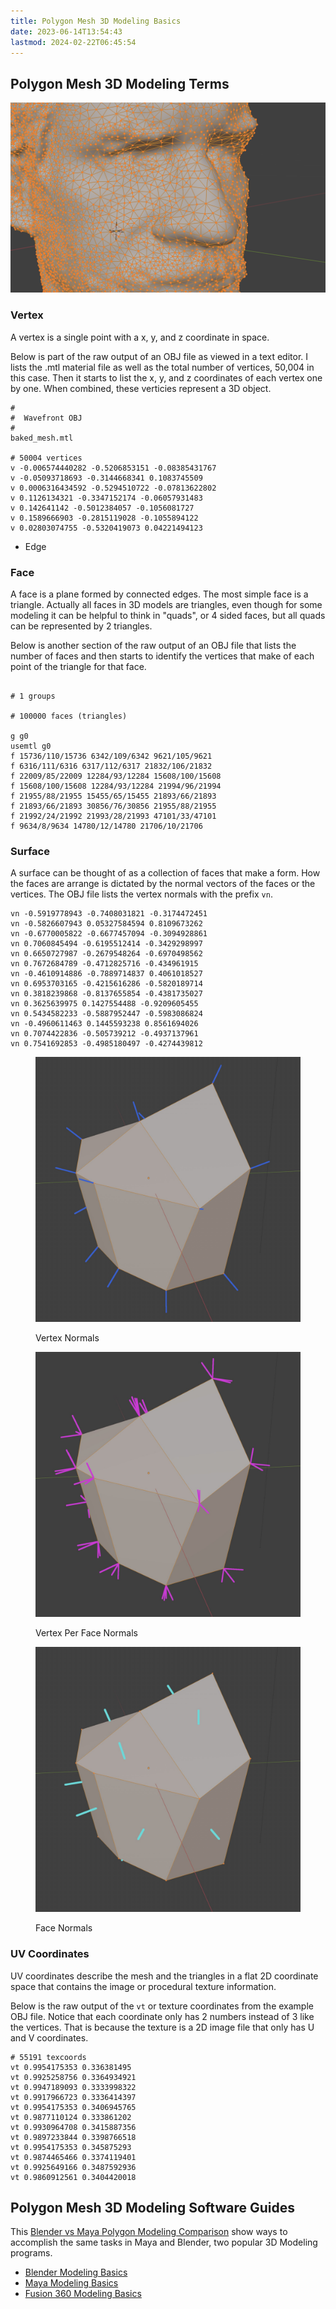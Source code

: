 ```yaml
---
title: Polygon Mesh 3D Modeling Basics
date: 2023-06-14T13:54:43
lastmod: 2024-02-22T06:45:54
---
```


## Polygon Mesh 3D Modeling Terms

[![Polygon Mesh](./attachments/2024-02-21-polygon-mesh.png)](./attachments/2024-02-21-polygon-mesh.png)

### Vertex

A vertex is a single point with a x, y, and z coordinate in space.

Below is part of the raw output of an OBJ file as viewed in a text editor. I lists the .mtl material file as well as the total number of vertices, 50,004 in this case. Then it starts to list the x, y, and z coordinates of each vertex one by one. When combined, these verticies represent a 3D object.

```obj
#
#  Wavefront OBJ
#
baked_mesh.mtl

# 50004 vertices
v -0.006574440282 -0.5206853151 -0.08385431767
v -0.05093718693 -0.3144668341 0.1083745509
v 0.0006316434592 -0.5294510722 -0.07813622802
v 0.1126134321 -0.3347152174 -0.06057931483
v 0.142641142 -0.5012384057 -0.1056081727
v 0.1589666903 -0.2815119028 -0.1055894122
v 0.02803074755 -0.5320419073 0.04221494123
```

- Edge

### Face

A face is a plane formed by connected edges. The most simple face is a triangle. Actually all faces in 3D models are triangles, even though for some modeling it can be helpful to think in "quads", or 4 sided faces, but all quads can be represented by 2 triangles.

Below is another section of the raw output of an OBJ file that lists the number of faces and then starts to identify the vertices that make of each point of the triangle for that face.

```obj

# 1 groups

# 100000 faces (triangles)

g g0
usemtl g0
f 15736/110/15736 6342/109/6342 9621/105/9621
f 6316/111/6316 6317/112/6317 21832/106/21832
f 22009/85/22009 12284/93/12284 15608/100/15608
f 15608/100/15608 12284/93/12284 21994/96/21994
f 21955/88/21955 15455/65/15455 21893/66/21893
f 21893/66/21893 30856/76/30856 21955/88/21955
f 21992/24/21992 21993/28/21993 47101/33/47101
f 9634/8/9634 14780/12/14780 21706/10/21706

```

### Surface

A surface can be thought of as a collection of faces that make a form. How the faces are arrange is dictated by the normal vectors of the faces or the vertices. The OBJ file lists the vertex normals with the prefix `vn`.

```obj
vn -0.5919778943 -0.7408031821 -0.3174472451
vn -0.5826607943 0.05327584594 0.8109673262
vn -0.6770005822 -0.6677457094 -0.3094928861
vn 0.7060845494 -0.6195512414 -0.3429298997
vn 0.6650727987 -0.2679548264 -0.6970498562
vn 0.7672684789 -0.4712825716 -0.434961915
vn -0.4610914886 -0.7889714837 0.4061018527
vn 0.6953703165 -0.4215616286 -0.5820189714
vn 0.3818239868 -0.8137655854 -0.4381735027
vn 0.3625639975 0.1427554488 -0.9209605455
vn 0.5434582233 -0.5887952447 -0.5983086824
vn -0.4960611463 0.1445593238 0.8561694026
vn 0.7074422836 -0.505739212 -0.4937137961
vn 0.7541692853 -0.4985180497 -0.4274439812
```

<div class="gallery-grid">

<figure>

[![Vertex Normals](./attachments/2024-02-21-vertex-normals.jpg)](./attachments/2024-02-21-vertex-normals.jpg)

<figcaption>

Vertex Normals

</figcaption>
</figure>

<figure>

[![Vertex Per Face Normals](./attachments/2024-02-21-vertex-per-face-normals.jpg)](./attachments/2024-02-21-vertex-per-face-normals.jpg)

<figcaption>

Vertex Per Face Normals

</figcaption>
</figure>

<figure>

[![Face Normals](./attachments/2024-02-21-face-normals.jpg)](./attachments/2024-02-21-face-normals.jpg)

<figcaption>

Face Normals

</figcaption>
</figure>
</div>

### UV Coordinates

UV coordinates describe the mesh and the triangles in a flat 2D coordinate space that contains the image or procedural texture information.

Below is the raw output of the `vt` or texture coordinates from the example OBJ file. Notice that each coordinate only has 2 numbers instead of 3 like the vertices. That is because the texture is a 2D image file that only has U and V coordinates.

```obj
# 55191 texcoords
vt 0.9954175353 0.336381495
vt 0.9925258756 0.3364934921
vt 0.9947189093 0.3333998322
vt 0.9917966723 0.3336414397
vt 0.9954175353 0.3406945765
vt 0.9877110124 0.333861202
vt 0.9930964708 0.3415887356
vt 0.9897233844 0.3398766518
vt 0.9954175353 0.345875293
vt 0.9874465466 0.3374119401
vt 0.9925649166 0.3487592936
vt 0.9860912561 0.3404420018
```

## Polygon Mesh 3D Modeling Software Guides

This [Blender vs Maya Polygon Modeling Comparison](./blender-vs-maya.md) show ways to accomplish the same tasks in Maya and Blender, two popular 3D Modeling programs.

- [Blender Modeling Basics](./blender/3d-modeling-basics-blender.md)
- [Maya Modeling Basics](./maya/3d-modeling-basics-maya.md)
- [Fusion 360 Modeling Basics](./fusion-360/organic-forms-with-t-splines-fusion-360.md)
